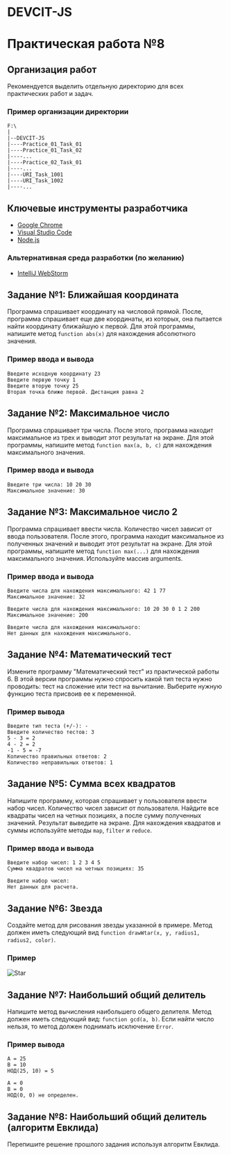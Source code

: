 # DEVCIT-JS
Практическая работа №8
======================

## Организация работ

Рекомендуется выделить отдельную директорию для всех практических работ и задач.

### Пример организации директории

```
F:\
|
|--DEVCIT-JS
|----Practice_01_Task_01
|----Practice_01_Task_02
|----...
|----Practice_02_Task_01
|----...
|----URI_Task_1001
|----URI_Task_1002
|----...
```

## Ключевые инструменты разработчика

* [Google Chrome](https://www.google.com/chrome)
* [Visual Studio Code](https://code.visualstudio.com)
* [Node.js](https://nodejs.org/en)

### Альтернативная среда разработки (по желанию)

* [IntelliJ WebStorm](https://www.jetbrains.com/webstorm)

## Задание №1: Ближайшая координата

Программа спрашивает координату на числовой прямой. После, программа спрашивает
еще две координаты, из которых, она пытается найти координату ближайшую к
первой. Для этой программы, напишите метод `function abs(x)` для нахождения
абсолютного значения.

### Пример ввода и вывода

```
Введите исходную координату 23
Введите первую точку 1
Введите вторую точку 25
Вторая точка ближе первой. Дистанция равна 2
```

## Задание №2: Максимальное число

Программа спрашивает три числа. После этого, программа находит максимальное из трех и выводит этот результат на экране. Для этой
программы, напишите метод `function max(a, b, c)` для нахождения максимального значения.

### Пример ввода и вывода

```
Введите три числа: 10 20 30
Максимальное значение: 30
```

## Задание №3: Максимальное число 2

Программа спрашивает ввести числа. Количество чисел зависит от ввода пользователя. После этого, программа находит максимальное из
полученных значений и выводит этот результат на экране. Для этой программы, напишите метод `function max(...)` для нахождения
максимального значения. Используйте массив arguments.

### Пример ввода и вывода

```
Введите числа для нахождения максимального: 42 1 77
Максимальное значение: 32
```

```
Введите числа для нахождения максимального: 10 20 30 0 1 2 200
Максимальное значение: 200
```

```
Введите числа для нахождения максимального:
Нет данных для нахождения максимального.
```

## Задание №4: Математический тест

Измените программу "Математический тест" из практической работы 6. В этой версии
программы нужно спросить какой тип теста нужно проводить: тест на сложение или
тест на вычитание. Выберите нужную функцию теста присвоив ее к переменной.

### Пример вывода

```
Введите тип теста (+/-): -
Введите количество тестов: 3
5 - 3 = 2
4 - 2 = 2
-1 - 5 = -7
Количество правильных ответов: 2
Количество неправильных ответов: 1
```

## Задание №5: Сумма всех квадратов

Напишите программу, которая спрашивает у пользователя ввести набор чисел. Количество чисел зависит от пользователя.
Найдите все квадраты чисел на четных позициях, а после сумму полученных значений. Результат выведите на экране. Для
нахождения квадратов и суммы используйте методы `map`, `filter` и `reduce`.

### Пример ввода и вывода

```
Введите набор чисел: 1 2 3 4 5
Сумма квадратов чисел на четных позициях: 35
```

```
Введите набор чисел:
Нет данных для расчета.
```

## Задание №6: Звезда

Создайте метод для рисования звезды указанной в примере. Метод должен иметь
следующий вид `function drawWtar(x, y, radius1, radius2, color)`.

### Пример

![Star](https://i.imgur.com/JZ5oIx5.png)

## Задание №7: Наибольший общий делитель

Напишите метод вычисления наибольшего общего делителя. Метод должен иметь
следующий вид: `function gcd(a, b)`. Если найти число нельзя, то метод должен
поднимать исключение `Error`.

### Пример вывода

```
A = 25
B = 10
НОД(25, 10) = 5
```

```
A = 0
B = 0
НОД(0, 0) не определен.
```

## Задание №8: Наибольший общий делитель (алгоритм Евклида)

Перепишите решение прошлого задания используя алгоритм Евклида.
